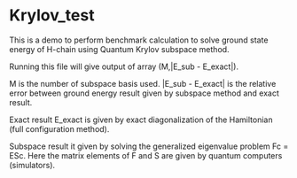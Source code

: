 # Krylov_test

This is a demo to perform benchmark calculation to solve ground state energy of H-chain using Quantum Krylov subspace method.

Running this file will give output of array (M,|E_sub - E_exact|).

M is the number of subspace basis used.
|E_sub - E_exact| is the relative error between ground energy result given by subspace method and exact result.

Exact result E_exact is given by exact diagonalization of the Hamiltonian (full configuration method).

Subspace result it given by solving the generalized eigenvalue problem Fc = ESc.
Here the matrix elements of F and S are given by quantum computers (simulators).

